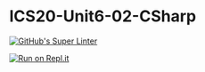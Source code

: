 # ICS20-Unit6-02-CSharp

[![GitHub's Super Linter](https://github.com/marshall-demars/ICS20-Unit6-02-CSharp/workflows/GitHub's%20Super%20Linter/badge.svg)](https://github.com/marshall-demars/ICS20-Unit6-02-CSharp/actions)

[![Run on Repl.it](https://repl.it/badge/github/marshall-demars/ICS2O-Unit6-02-CSharp)](https://repl.it/github/marshall-demars/ICS2O-Unit6-02-CSharp)
